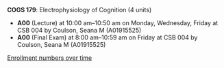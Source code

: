 **COGS 179**: Electrophysiology of Cognition (4 units)

- **A00** (Lecture) at 10:00 am–10:50 am on Monday, Wednesday, Friday at CSB 004 by Coulson, Seana M (A01915525)
- **A00** (Final Exam) at 8:00 am–10:59 am on Friday at CSB 004 by Coulson, Seana M (A01915525)

[Enrollment numbers over time](./COGS179.tsv)
